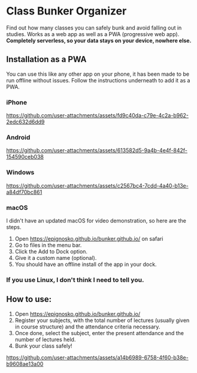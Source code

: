 # Class Bunker Organizer
Find out how many classes you can safely bunk and avoid falling out in studies. 
Works as a web app as well as a PWA (progressive web app). 
<b>Completely serverless, so your data stays on your device, nowhere else.</b>

## Installation as a PWA 
You can use this like any other app on your phone, it has been made to be run offline without issues. Follow the instructions underneath to add it as a PWA. 

### iPhone

https://github.com/user-attachments/assets/fd9c40da-c79e-4c2a-b962-2edc632d6dd9

### Android

https://github.com/user-attachments/assets/613582d5-9a4b-4e4f-842f-154590ceb038

### Windows

https://github.com/user-attachments/assets/c2567bc4-7cdd-4a40-b13e-a84df70bc861

### macOS

I didn't have an updated macOS for video demonstration, so here are the steps.
1) Open https://epignosko.github.io/bunker.github.io/ on safari
2) Go to files in the menu bar.
3) Click the Add to Dock option.
4) Give it a custom name (optional).
5) You should have an offline install of the app in your dock.

### If you use Linux, I don't think I need to tell you.

## How to use: 
1) Open https://epignosko.github.io/bunker.github.io/
1) Register your subjects, with the total number of lectures (usually given in course structure) and the attendance criteria necessary.
2) Once done, select the subject, enter the present attendance and the number of lectures held.
3) Bunk your class safely!


https://github.com/user-attachments/assets/a14b6989-6758-4f60-b38e-b9608ae13a00


